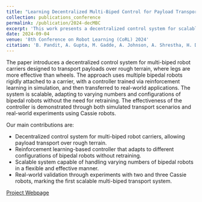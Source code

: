 ```yaml
---
title: "Learning Decentralized Multi-Biped Control for Payload Transport"
collection: publications_conference
permalink: /publication/2024-decMBC
excerpt: 'This work presents a decentralized control system for scalable multi-biped robot carriers, enabling efficient payload transport using reinforcement learning.'
date: 2024-09-04
venue: '8th Conference on Robot Learning (CoRL) 2024'
citation: 'B. Pandit, A. Gupta, M. Gadde, A. Johnson, A. Shrestha, H. Duan, J. Dao and A. Fern, ”Learning Decentralized Multi-Biped Control for Payload Transport,” Proceedings of The 8th Conference on Robot Learning, Munich, Germany, 2024'
---
```


The paper introduces a decentralized control system for multi-biped robot carriers designed to transport payloads over rough terrain, where legs are more effective than wheels. The approach uses multiple bipedal robots rigidly attached to a carrier, with a controller trained via reinforcement learning in simulation, and then transferred to real-world applications. The system is scalable, adapting to varying numbers and configurations of bipedal robots without the need for retraining. The effectiveness of the controller is demonstrated through both simulated transport scenarios and real-world experiments using Cassie robots.

Our main contributions are:

- Decentralized control system for multi-biped robot carriers, allowing payload transport over rough terrain.
- Reinforcement learning-based controller that adapts to different configurations of bipedal robots without retraining.
- Scalable system capable of handling varying numbers of bipedal robots in a flexible and effective manner.
- Real-world validation through experiments with two and three Cassie robots, marking the first scalable multi-biped transport system.

[Project Webpage](https://decmbc.github.io/)
